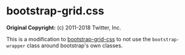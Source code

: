 # bootstrap-grid.css

**Original Copyright:** (c) 2011-2018 Twitter, Inc.

This is a modification to [bootstrap-grid-css](https://github.com/dmhendricks/bootstrap-grid-css)
to not use the `bootstrap-wrapper` class around bootstrap's own classes.

